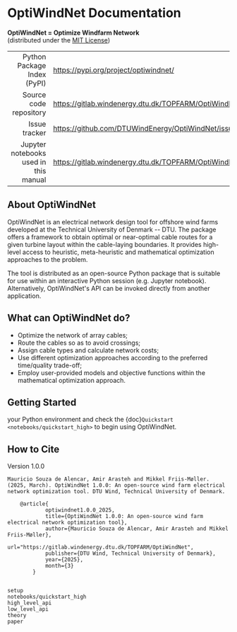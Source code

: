 # OptiWindNet Documentation
**OptiWindNet = Optimize Windfarm Network**\
(distributed under the [MIT License](https://gitlab.windenergy.dtu.dk/TOPFARM/OptiWindNet/-/blob/main/LICENSE))

|||
|--:|:--|
Python Package Index (PyPI) | <https://pypi.org/project/optiwindnet/>
Source code repository | <https://gitlab.windenergy.dtu.dk/TOPFARM/OptiWindNet>
Issue tracker | <https://github.com/DTUWindEnergy/OptiWindNet/issues>
Jupyter notebooks used in this manual | <https://gitlab.windenergy.dtu.dk/TOPFARM/OptiWindNet/-/tree/main/docs/notebooks>

## About OptiWindNet

OptiWindNet is an electrical network design tool for offshore wind farms developed at the Technical University of Denmark -- DTU.
The package offers a framework to obtain optimal or near-optimal cable routes for a given turbine layout within the cable-laying boundaries. It provides high-level access to heuristic, meta-heuristic and mathematical optimization approaches to the problem.

The tool is distributed as an open-source Python package that is suitable for use within an interactive Python session (e.g. Jupyter notebook). Alternatively, OptiWindNet's API can be invoked directly from another application.

## What can OptiWindNet do?

* Optimize the network of array cables;
* Route the cables so as to avoid crossings;
* Assign cable types and calculate network costs;
* Use different optimization approaches according to the preferred time/quality trade-off;
* Employ user-provided models and objective functions within the mathematical optimization approach.

## Getting Started

[](setup) your Python environment and check the {doc}`Quickstart <notebooks/quickstart_high>` to begin using OptiWindNet.


## How to Cite
Version 1.0.0

`Mauricio Souza de Alencar, Amir Arasteh and Mikkel Friis-Møller. (2025, March).
OptiWindNet 1.0.0: An open-source wind farm electrical network optimization tool. DTU Wind, Technical University of Denmark.`

```{code-block} bib
	@article{
    	    optiwindnet1.0.0_2025,
    	    title={OptiWindNet 1.0.0: An open-source wind farm electrical network optimization tool},
    	    author={Mauricio Souza de Alencar, Amir Arasteh and Mikkel Friis-Møller},
    	    url="https://gitlab.windenergy.dtu.dk/TOPFARM/OptiWindNet",
    	    publisher={DTU Wind, Technical University of Denmark},
    	    year={2025},
    	    month={3}
	    }
```
```{toctree}

setup
notebooks/quickstart_high
high_level_api
low_level_api
theory
paper
```
